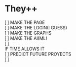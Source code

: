 # They++  
[ ] MAKE THE PAGE  
[ ] MAKE THE LOGIN(I GUESS)  
[ ] MAKE THE GRAPHS  
[ ] MAKE THE AI(ML)  
[ ]  
IF TIME ALLOWS IT  
[ ] PREDICT FUTURE PROYECTS  
[ ] 

